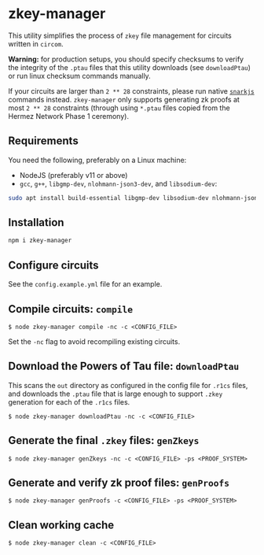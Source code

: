 # zkey-manager

This utility simplifies the process of `zkey` file management for circuits
written in `circom`.

**Warning:** for production setups, you should specify checksums to verify the integrity of the
`.ptau` files that this utility downloads (see `downloadPtau`) or run linux checksum commands manually.

If your circuits are larger than `2 ** 28` constraints, please run native [`snarkjs`](https://github.com/iden3/snarkjs) commands instead. `zkey-manager` only supports generating zk proofs at most `2 ** 28` constraints (through using `*.ptau` files copied from the Hermez Network Phase 1 ceremony).

## Requirements

You need the following, preferably on a Linux machine:

- NodeJS (preferably v11 or above)
- `gcc`, `g++`, `libgmp-dev`, `nlohmann-json3-dev`, and `libsodium-dev`:

```bash
sudo apt install build-essential libgmp-dev libsodium-dev nlohmann-json3-dev nasm
```

## Installation

```bash
npm i zkey-manager
```

## Configure circuits

See the `config.example.yml` file for an example.

## Compile circuits: `compile`

```
$ node zkey-manager compile -nc -c <CONFIG_FILE>
```

Set the `-nc` flag to avoid recompiling existing circuits.

## Download the Powers of Tau file: `downloadPtau`

This scans the `out` directory as configured in the config file for `.r1cs`
files, and downloads the `.ptau` file that is large enough to support `.zkey`
generation for each of the `.r1cs` files.

```
$ node zkey-manager downloadPtau -nc -c <CONFIG_FILE>
```

## Generate the final `.zkey` files: `genZkeys`

```
$ node zkey-manager genZkeys -nc -c <CONFIG_FILE> -ps <PROOF_SYSTEM>
```

## Generate and verify zk proof files: `genProofs`
```
$ node zkey-manager genProofs -c <CONFIG_FILE> -ps <PROOF_SYSTEM>
```

## Clean working cache
```
$ node zkey-manager clean -c <CONFIG_FILE>
```
